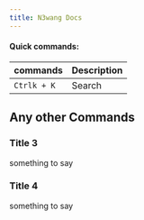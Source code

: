 ```yaml
---
title: N3wang Docs
---
```



#### Quick commands:


| commands    | Description |
| ----------- | ----------- |
| `Ctrlk + K` | Search      |



## Any other Commands

### Title 3

something to say


### Title 4

something to say
